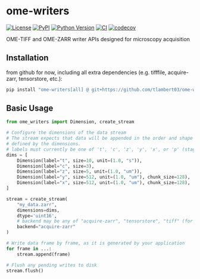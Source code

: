 # ome-writers

[![License](https://img.shields.io/pypi/l/ome-writers.svg?color=green)](https://github.com/tlambert03/ome-writers/raw/main/LICENSE)
[![PyPI](https://img.shields.io/pypi/v/ome-writers.svg?color=green)](https://pypi.org/project/ome-writers)
[![Python
Version](https://img.shields.io/pypi/pyversions/ome-writers.svg?color=green)](https://python.org)
[![CI](https://github.com/tlambert03/ome-writers/actions/workflows/ci.yml/badge.svg)](https://github.com/tlambert03/ome-writers/actions/workflows/ci.yml)
[![codecov](https://codecov.io/gh/tlambert03/ome-writers/branch/main/graph/badge.svg)](https://codecov.io/gh/tlambert03/ome-writers)

OME-TIFF and OME-ZARR writer APIs designed for microscopy acquisition

## Installation

from github for now, including all extra dependencies (e.g. tifffile,
acquire-zarr, tensorstore, etc.):

```bash
pip install "ome-writers[all] @ git+https://github.com/tlambert03/ome-writers"
```

## Basic Usage

```python
from ome_writers import Dimension, create_stream

# Configure the dimensions of the data stream
# The stream expects that data will be appended in the order and shape
# defined by the dimensions.
# labels must currently be one of 't', 'c', 'z', 'y', 'x', or 'p' (stage position).
dims = [
    Dimension(label="t", size=10, unit=(1.0, "s")),
    Dimension(label="c", size=3),
    Dimension(label="z", size=5, unit=(1.0, "um")),
    Dimension(label="y", size=512, unit=(1.0, "um"), chunk_size=128),
    Dimension(label="x", size=512, unit=(1.0, "um"), chunk_size=128),
]

stream = create_stream(
    "my_data.zarr",
    dimensions=dims,
    dtype='uint16',
    # backend may be any of "acquire-zarr", "tensorstore", "tiff" (for ome-tiff) or "auto"
    backend="acquire-zarr"  
)

# Write data frame by frame, as it is generated by your application
for frame in ...:
    stream.append(frame)

# Flush any pending writes to disk
stream.flush()
```
